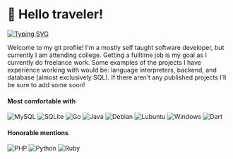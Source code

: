 # 👋 Hello traveler!

[![Typing SVG](https://readme-typing-svg.herokuapp.com?size=18&center=false&vCenter=true&width=420&lines=I'm+a+hobbist+with+a+lot+of+spare+time)](https://git.io/typing-svg)

Welcome to my git profile! I'm a mostly self taught software developer, but currently I am attending college. Getting a fulltime job is my goal as I currently do freelance work. Some examples of the projects I have experience working with would be: language interpreters, backend, and database (almost exclusively SQL). If there aren’t any published projects I’ll be sure to add some soon!


#### Most comfortable with
![MySQL](https://img.shields.io/badge/mysql-4479A1.svg?style=for-the-badge&logo=mysql&logoColor=white) 
![SQLite](https://img.shields.io/badge/sqlite-%2307405e.svg?style=for-the-badge&logo=sqlite&logoColor=white) 
![Go](https://img.shields.io/badge/go-%2300ADD8.svg?style=for-the-badge&logo=go&logoColor=white)
![Java](https://img.shields.io/badge/java-%23ED8B00.svg?style=for-the-badge&logo=openjdk&logoColor=white)
![Debian](https://img.shields.io/badge/Debian-D70A53?style=for-the-badge&logo=debian&logoColor=white)
![Lubuntu](https://img.shields.io/badge/-Lubuntu-%230065C2?style=for-the-badge&logo=lubuntu&logoColor=white)
![Windows](https://img.shields.io/badge/Windows-0078D6?style=for-the-badge&logo=windows&logoColor=white)
![Dart](https://img.shields.io/badge/dart-%230175C2.svg?style=for-the-badge&logo=dart&logoColor=white)
#### Honorable mentions
![PHP](https://img.shields.io/badge/php-%23777BB4.svg?style=for-the-badge&logo=php&logoColor=white)
![Python](https://img.shields.io/badge/python-3670A0?style=for-the-badge&logo=python&logoColor=ffdd54)
![Ruby](https://img.shields.io/badge/ruby-%23CC342D.svg?style=for-the-badge&logo=ruby&logoColor=white)
